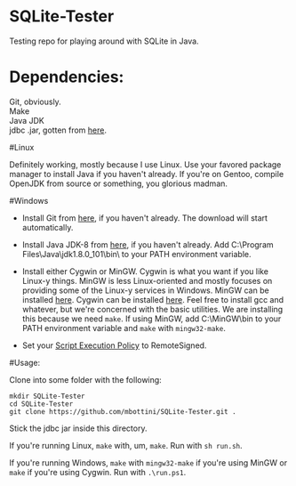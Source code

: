 # SQLite-Tester
Testing repo for playing around with SQLite in Java.

# Dependencies:

Git, obviously.  
Make  
Java JDK  
jdbc .jar, gotten from
[here](https://github.com/xerial/sqlite-jdbc/releases).

#Linux 

Definitely working, mostly because I use Linux. Use your favored package manager to install Java if you haven't already.
If you're on Gentoo, compile OpenJDK from source or something, you glorious madman.

#Windows

* Install Git from [here](https://git-scm.com/download/win), if you haven't already. The download will start automatically.

* Install Java JDK-8 from 
[here](http://www.oracle.com/technetwork/java/javase/downloads/jdk8-downloads-2133151.html),
if you haven't already. Add C:\Program Files\Java\jdk1.8.0_101\bin\ to your PATH environment variable.

* Install either Cygwin or MinGW. Cygwin is what you want if you like Linux-y things. MinGW is less Linux-oriented
and mostly focuses on providing some of the Linux-y services in Windows. MinGW can be installed 
[here](http://www.mingw.org/wiki/getting_started). Cygwin can be installed [here](https://cygwin.com/install.html). 
Feel free to install gcc and whatever, but we're concerned with the basic utilities.
We are installing this because we need `make`. If using MinGW, add C:\MinGW\bin to your PATH environment variable and `make`
with `mingw32-make`.

* Set your 
[Script Execution
Policy](https://technet.microsoft.com/en-us/library/ee176961.aspx) to
RemoteSigned.

#Usage:

Clone into some folder with the following:

    mkdir SQLite-Tester 
    cd SQLite-Tester
    git clone https://github.com/mbottini/SQLite-Tester.git .
    
Stick the jdbc jar inside this directory.
    
If you're running Linux, `make` with, um, `make`. Run with `sh run.sh`.

If you're running Windows, `make` with `mingw32-make` if you're using MinGW or `make` if you're using Cygwin. 
Run with `.\run.ps1`.
